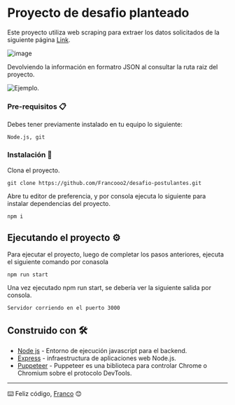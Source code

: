 # Proyecto de desafio planteado

Este proyecto utiliza web scraping para extraer los datos solicitados de la siguiente página [Link](https://www.sii.cl/servicios_online/1047-nomina_inst_financieras-1714.html).

![image](https://user-images.githubusercontent.com/3030497/164536276-9eb79d10-4fb0-4943-a15f-2536a8586330.png)

Devolviendo la información en formatro JSON al consultar la ruta raiz del proyecto.

![Ejemplo.](https://github.com/Francooo2/desafio-postulantes/blob/example.png?raw=true "Ejemplo de respuesta")

### Pre-requisitos 📋

Debes tener previamente instalado en tu equipo lo siguiente:

```
Node.js, git
```

### Instalación 🔧

Clona el proyecto.

```
git clone https://github.com/Francooo2/desafio-postulantes.git
```

Abre tu editor de preferencia, y por consola ejecuta lo siguiente para instalar dependencias del proyecto.

```
npm i
```

## Ejecutando el proyecto ⚙️

Para ejecutar el proyecto, luego de completar los pasos anteriores, ejecuta el siguiente comando por conasola

```
npm run start
```
Una vez ejecutado npm run start, se debería ver la siguiente salida por consola.

```
Servidor corriendo en el puerto 3000
```

## Construido con 🛠️

* [Node js](https://nodejs.org/es/) - Entorno de ejecución javascript para el backend.
* [Express](https://expressjs.com/es/) - infraestructura de aplicaciones web Node.js.
* [Puppeteer](https://pptr.dev/) - Puppeteer es una biblioteca para controlar Chrome o Chromium sobre el protocolo DevTools.

---
⌨️ Feliz código, [Franco](https://francooo2.github.io/nuevo_portafolio/) 😊